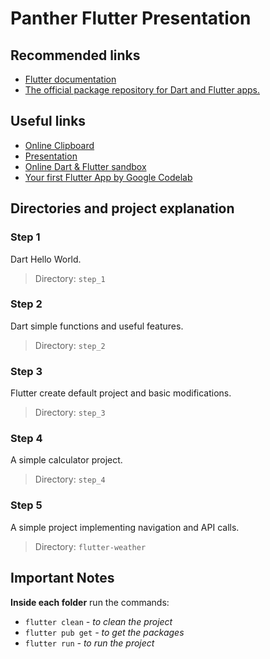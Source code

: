 # Panther Flutter Presentation

## Recommended links
- [Flutter documentation](https://docs.flutter.dev/)
- [The official package repository for Dart and Flutter apps.](https://pub.dev/)

## Useful links
- [Online Clipboard](https://online-clipboard.online/online-clipboard/)
- [Presentation](https://www.canva.com/design/DAFgjwJGdhQ/w2nDv-dpnwArtDHDYB1Avw/edit?utm_content=DAFgjwJGdhQ&utm_campaign=designshare&utm_medium=link2&utm_source=sharebutton)
- [Online Dart & Flutter sandbox](https://zapp.run/)
- [Your first Flutter App by Google Codelab](https://codelabs.developers.google.com/codelabs/flutter-codelab-first#0)

## Directories and project explanation

### Step 1
Dart Hello World.
> Directory: `step_1`
### Step 2
Dart simple functions and useful features.
> Directory: `step_2`
### Step 3
Flutter create default project and basic modifications.
> Directory: `step_3`
### Step 4
A simple calculator project.
> Directory: `step_4`
### Step 5
A simple project implementing navigation and API calls.
> Directory: `flutter-weather`

## Important Notes
**Inside each folder** run the commands:
- `flutter clean` _- to clean the project_
- `flutter pub get` _- to get the packages_
- `flutter run` _- to run the project_
